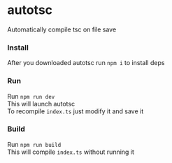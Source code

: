 # autotsc
Automatically compile tsc on file save
### Install
After you downloaded autotsc run `npm i` to install deps  
### Run
Run `npm run dev`  
This will launch autotsc  
To recompile `index.ts` just modify it and save it
### Build
Run `npm run build`  
This will compile `index.ts` without running it
